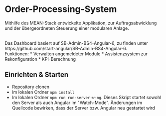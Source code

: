 # Order-Processing-System

Mithilfe des MEAN-Stack entwickelte Applikation, zur Auftragsabwicklung und der übergeordneten Steuerung einer modularen Anlage.

<br/>
Das Dashboard basiert auf SB-Admin-BS4-Angular-6, zu finden unter https://github.com/start-angular/SB-Admin-BS4-Angular-6.

<br/>
Funktionen:
* Verwalten angemeldeter Module
* Assistenzsystem zur Rekonfiguration
* KPI-Berechnung

## Einrichten & Starten
* Repository clonen
* Im lokalen Ordner `npm install`
* Im lokalen Ordner `npm run run-server-w-ng`. Dieses Skript startet sowohl den Server als auch Angular im "Watch-Mode". Änderungen im Quellcode bewirken, dass der Server bzw. Angular neu gestartet wird
 
